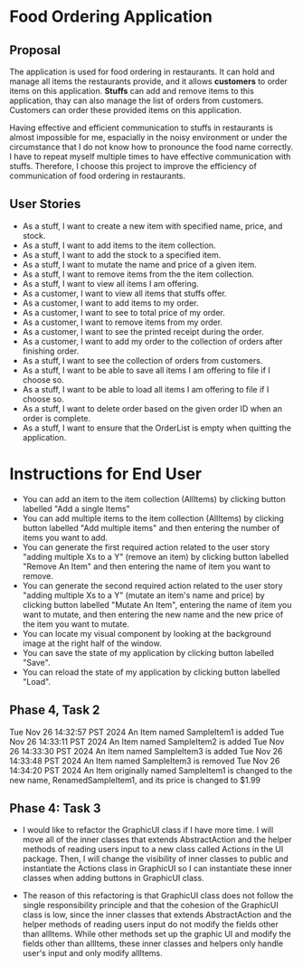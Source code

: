 # Food Ordering Application

## Proposal
 
The application is used for food ordering in restaurants. It can hold and manage all items the restaurants provide, and it allows **customers** to
order items on this application. **Stuffs** can add and remove items to this application, thay can also manage the list of orders from customers.
Customers can order these provided items on this application. 

Having effective and efficient communication to stuffs in restaurants is almost impossible for me, espacially in the noisy environment or under
the circumstance that I do not know how to pronounce the food name correctly. I have to repeat myself multiple times to have effective
communication with stuffs. Therefore, I choose this project to improve the efficiency of communication of food ordering in restaurants.

## User Stories
- As a stuff, I want to create a new item with specified name, price, and stock.
- As a stuff, I want to add items to the item collection.
- As a stuff, I want to add the stock to a specified item.
- As a stuff, I want to mutate the name and price of a given item.
- As a stuff, I want to remove items from the the item collection.
- As a stuff, I want to view all items I am offering.
- As a customer, I want to view all items that stuffs offer.
- As a customer, I want to add items to my order.
- As a customer, I want to see to total price of my order.
- As a customer, I want to remove items from my order.
- As a customer, I want to see the printed receipt during the order.
- As a customer, I want to add my order to the collection of orders after finishing order.
- As a stuff, I want to see the collection of orders from customers.
- As a stuff, I want to be able to save all items I am offering to file if I choose so.
- As a stuff, I want to be able to load all items I am offering to file if I choose so.
- As a stuff, I want to delete order based on the given order ID when an order is complete.
- As a stuff, I want to ensure that the OrderList is empty when quitting the application.

# Instructions for End User

- You can add an item to the item collection (AllItems) by clicking button labelled "Add a single Items"
- You can add multiple items to the item collection (AllItems) by clicking button labelled "Add multiple items" and then entering the number of items you want to add.
- You can generate the first required action related to the user story "adding multiple Xs to a Y" (remove an item) by clicking button labelled "Remove An Item" and then entering the name of item you want to remove.
- You can generate the second required action related to the user story "adding multiple Xs to a Y" (mutate an item's name and price) by clicking button labelled "Mutate An Item", entering the name of item you want to mutate, and then entering the new name and the new price of the item you want to mutate.
- You can locate my visual component by looking at the background image at the right half of the window.
- You can save the state of my application by clicking button labelled "Save".
- You can reload the state of my application by clicking button labelled "Load".

## Phase 4, Task 2
Tue Nov 26 14:32:57 PST 2024
An Item named SampleItem1 is added
Tue Nov 26 14:33:11 PST 2024
An Item named SampleItem2 is added
Tue Nov 26 14:33:30 PST 2024
An Item named SampleItem3 is added
Tue Nov 26 14:33:48 PST 2024
An Item named SampleItem3 is removed
Tue Nov 26 14:34:20 PST 2024
An Item originally named SampleItem1 is changed to the new name, RenamedSampleItem1, and its price is changed to $1.99
## Phase 4: Task 3

- I would like to refactor the GraphicUI class if I have more time. I will move all of the inner classes that extends AbstractAction and the
helper methods of reading users input to a new class called Actions in the UI package. Then, I will change the visibility of inner classes to
public and instantiate the Actions class in GraphicUI so I can instantiate these inner classes when adding buttons in GraphicUI class.

- The reason of this refactoring is that GraphicUI class does not follow the single responsibility principle and that the cohesion of the 
GraphicUI class is low, since the inner classes that extends AbstractAction and the helper methods of reading users input do not modify the 
fields other than allItems. While other methods set up the graphic UI and modify the fields other than allItems, these inner classes and helpers 
only handle user's input and only modify allItems.